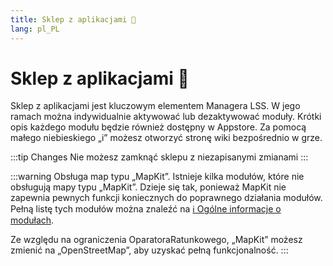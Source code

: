 ```yaml
---
title: Sklep z aplikacjami 🛒
lang: pl_PL
---
```


# Sklep z aplikacjami :shopping_cart:

Sklep z aplikacjami jest kluczowym elementem Managera LSS. W jego ramach można indywidualnie aktywować lub dezaktywować moduły. Krótki opis każdego modułu będzie również dostępny w Appstore. Za pomocą małego niebieskiego „i” możesz otworzyć stronę wiki bezpośrednio w grze. 

:::tip Changes
Nie możesz zamknąć sklepu z niezapisanymi zmianami
:::

:::warning Obsługa map typu „MapKit”.
Istnieje kilka modułów, które nie obsługują mapy typu „MapKit”. Dzieje się tak, ponieważ MapKit nie zapewnia pewnych funkcji koniecznych do poprawnego działania modułów. Pełną listę tych modułów można znaleźć na [ℹ️ Ogólne informacje o modułach](apps.md).

Ze względu na ograniczenia OparatoraRatunkowego, „MapKit” możesz zmienić na „OpenStreetMap”, aby uzyskać pełną funkcjonalność.
:::
